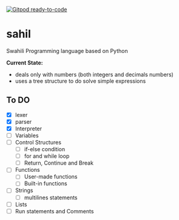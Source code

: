 [![Gitpod ready-to-code](https://img.shields.io/badge/Gitpod-ready--to--code-blue?logo=gitpod)](https://gitpod.io/#https://github.com/ibnsultan/sahil)

# sahil
Swahili Programming language based on Python

**Current State:** 
- deals only with numbers (both integers and decimals numbers)
- uses a tree structure to do solve simple expressions

## To DO
- [X] lexer
- [x] parser
- [x] Interpreter
- [ ] Variables
- [ ] Control Structures
  - [ ] if-else condition
  - [ ] for and while loop
  - [ ] Return, Continue and Break
- [ ] Functions
  - [ ] User-made functions
  - [ ] Built-in functions
- [ ] Strings
  - [ ] multilines statements
- [ ] Lists
- [ ] Run statements and Comments
